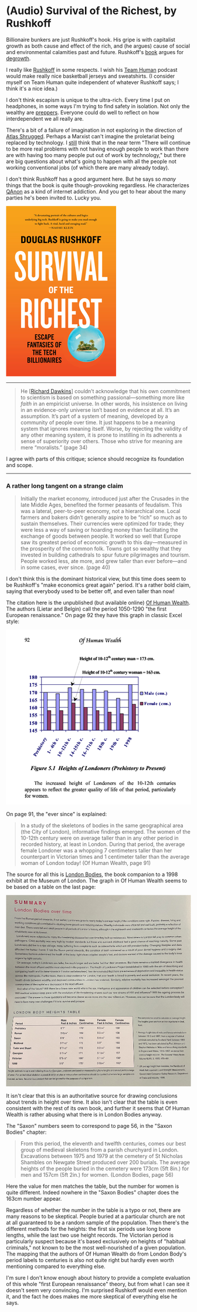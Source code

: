 # (Audio) Survival of the Richest, by Rushkoff

Billionaire bunkers are just Rushkoff's hook. His gripe is with
capitalist growth as both cause and effect of the rich, and (he
argues) cause of social and environmental calamities past and future.
Rushkoff's [book][] argues for [degrowth][].

[book]: https://wwnorton.com/books/survival-of-the-richest "Survival of the Richest: Escape Fantasies of the Tech Billionaires"
[degrowth]: https://en.wikipedia.org/wiki/Degrowth "Wikipedia: Degrowth"


I really like [Rushkoff][] in some respects. I wish his [Team Human][]
podcast would make really nice basketball jerseys and sweatshirts. (I
consider myself on Team Human quite independent of whatever Rushkoff
says; I think it's a nice idea.)

[Rushkoff]: https://en.wikipedia.org/wiki/Douglas_Rushkoff "Wikipedia: Douglas Rushkoff"
[Team Human]: https://www.teamhuman.fm/ "Team Human"


I don't think escapism is unique to the ultra-rich. Every time I put
on headphones, in some ways I'm trying to find safety in isolation.
Not only the wealthy are [preppers][]. Everyone could do well to
reflect on how interdependent we all really are.

[preppers]: https://en.wikipedia.org/wiki/Survivalism "Wikipedia: Survivalism"


There's a bit of a failure of imagination in not exploring in the
direction of [Atlas Shrugged][]. Perhaps a Marxist can't imagine the
proletariat being replaced by technology. I [still][] think that in
the near term "There will continue to be more real problems with not
having enough people to work than there are with having too many
people put out of work by technology," but there are big questions
about what's going to happen with all the people not working
conventional jobs (of which there are many already today).

[Atlas Shrugged]: https://en.wikipedia.org/wiki/Atlas_Shrugged "Wikipedia: Atlas Shrugged"
[still]: https://planspace.org/20220101-predicting_the_future_from_2022/ "Predicting the future from 2022"


I don't think Rushkoff has a good argument here. But he says so _many_
things that the book is quite though-provoking regardless. He
characterizes [QAnon][] as a kind of internet addiction. And you get
to hear about the many parties he's been invited to. Lucky you.

[QAnon]: https://en.wikipedia.org/wiki/QAnon "Wikipedia: QAnon"


![cover](cover.jpg)


---

> He [[Richard Dawkins][]] couldn’t acknowledge that his own
> commitment to scientism is based on something passional—something
> more like _faith_ in an empiricist universe. In other words, his
> insistence on living in an evidence-only universe isn’t based on
> evidence at all. It’s an assumption. It’s part of a system of
> meaning, developed by a community of people over time. It just
> happens to be a meaning system that ignores meaning itself. Worse,
> by rejecting the validity of any other meaning system, it is prone
> to instilling in its adherents a sense of superiority over others.
> Those who strive for meaning are mere “moralists.” (page 34)

[Richard Dawkins]: https://nds-nl.wikipedia.org/wiki/Richard_Dawkins "Wikipedia: Richard Dawkins"

I agree with parts of this critique; science should recognize its
foundation and scope.


---

### A rather long tangent on a strange claim

> Initially the market economy, introduced just after the Crusades in
> the late Middle Ages, benefited the former peasants of feudalism.
> This was a lateral, peer-to-peer economy, not a hierarchical one.
> Local farmers and bakers didn’t generally aspire to be “rich” so
> much as to sustain themselves. Their currencies were optimized for
> trade; they were less a way of saving or hoarding money than
> facilitating the exchange of goods between people. It worked so well
> that Europe saw its greatest period of economic growth to this
> day—measured in the prosperity of the common folk. Towns got so
> wealthy that they invested in building cathedrals to spur future
> pilgrimages and tourism. People worked less, ate more, and grew
> taller than ever before—and in some cases, ever since. (page 40)

I don't think this is the dominant historical view, but this time does
seem to be Rushkoff's "make economics great again" period. It's a
rather bold claim, saying that everybody used to be better off, and
even taller than now!

The citation here is the unpublished (but available online)
[Of Human Wealth][]. The authors (Lietar and Belgin) call the period
1050-1290 "the first European renaissance." On page 92 they have this
graph in classic Excel style:

[Of Human Wealth]: https://bernard-lietaer.org/wp-content/uploads/2022/07/2004-Of-Human-Wealth-Beyond-Greed-Scarcity-Lieater-Belgin-annotated.pdf "Of Human Wealth"

![graph from Of Human Wealth](of_human_wealth.png)

On page 91, the "ever since" is explained:

> In a study of the skeletons of bodies in the same geographical area
> (the City of London), informative findings emerged. The women of the
> 10-12th century were on average taller than in any other period in
> recorded history, at least in London. During that period, the
> average female Londoner was a whopping 7 centimeters taller than her
> counterpart in Victorian times and 1 centimeter taller than the
> average woman of London today! (Of Human Wealth, page 91)

The source for all this is [London Bodies][], the book companion to a
1998 exhibit at the Museum of London. The graph in Of Human Wealth
seems to be based on a table on the last page:

[London Bodies]: https://www.amazon.com/London-Bodies-Changing-Londoners-Prehistoric/dp/090481890X "London Bodies: The Changing Shape of Londoners from Prehistoric Times to the Present Day"

![page from London Bodies](london_bodies.jpg)

It isn't clear that this is an authoritative source for drawing
conclusions about trends in height over time. It also isn't clear that
the table is even consistent with the rest of its own book, and
further it seems that Of Human Wealth is rather abusing what there is
in London Bodies anyway.

The "Saxon" numbers seem to correspond to page 56, in the "Saxon
Bodies" chapter:

> From this period, the eleventh and twelfth centuries, comes our best
> group of medieval skeletons from a parish churchyard in London.
> Excavations between 1975 and 1979 at the cemetery of St Nicholas
> Shambles on Newgate Street produced over 200 burials. The average
> heights of the people buried in the cemetery were 173cm (5ft 8in.)
> for men and 157cm (5ft 2in.) for women. (London Bodies, page 56)

Here the value for men matches the table, but the number for women is
quite different. Indeed nowhere in the "Saxon Bodies" chapter does the
163cm number appear.

Regardless of whether the number in the table is a typo or not, there
are many reasons to be skeptical. People buried at a particular church
are not at all guaranteed to be a random sample of the population.
Then there's the different methods for the heights: the first six
periods use long bone lengths, while the last two use height records.
The Victorian period is particularly suspect because it's based
exclusively on heights of "habitual criminals," not known to be the
most well-nourished of a given population. The mapping that the
authors of Of Human Wealth do from London Body's period labels to
centuries is also not quite right but hardly even worth mentioning
compared to everything else.

I'm sure I don't know enough about history to provide a complete
evaluation of this whole "first European renaissance" theory, but from
what I can see it doesn't seem very convincing. I'm surprised Rushkoff
would even mention it, and the fact he does makes me more skeptical of
everything else he says.
